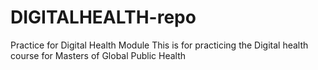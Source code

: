 # DIGITALHEALTH-repo
 Practice for Digital Health Module
This is for practicing the Digital health course for Masters of Global Public Health
